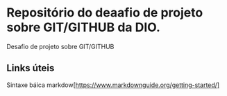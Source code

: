 # Repositório do deaafio de projeto sobre GIT/GITHUB da DIO.
Desafio de projeto sobre GIT/GITHUB

## Links úteis
Sintaxe báica markdow[https://www.markdownguide.org/getting-started/]


